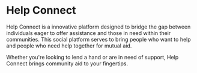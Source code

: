 # Help Connect

Help Connect is a innovative platform designed to bridge the gap between individuals eager to offer
assistance and those in need within their communities. 
This social platform serves to bring people who want to help and people who need help together for mutual aid.

Whether you're looking to lend a hand or are in need of support, Help Connect brings community aid to your fingertips.